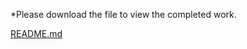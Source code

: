 *Please download the file to view the completed work. 

[README.md](https://github.com/AJ-Data06/MonashDataAnalytics-/files/6595331/README.md)
